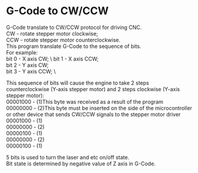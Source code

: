 # G-Code to CW/CCW
G-Code translate to CW/CCW protocol for driving СNC.                                                                                                    \
CW - rotate stepper motor clockwise;                                                                                                                    \
CCW - rotate stepper motor counterclockwise.                                                                                                            \
This program translate G-Code to the sequence of bits.                                                                                                  \
For example:                                                                                                                                            \
bit 0 - X axis CW;                                                                                                                                      \ 
bit 1 - X axis CCW;                                                                                                                                     \
bit 2 - Y axis CW;                                                                                                                                      \
bit 3 - Y axis CCW;                                                                                                                                     \

This sequence of bits will cause the engine to take 2 steps counterclockwise (Y-axis stepper motor) and 2 steps clockwise (Y-axis stepper motor):       \
00001000 - (1)This byte was received as a result of the program                                                                                         \
00000000 - (2)This byte must be inserted on the side of the microcontroller or other device that sends CW/CCW signals to the stepper motor driver       \
00001000 - (1)  \
00000000 - (2)  \
00000100 - (1)  \
00000000 - (2)  \
00000100 - (1)  

5 bits is used to turn the laser and etc on/off state.                                                                                                  \
Bit state is determined by negative value of Z axis in G-Code.                                                                                          



